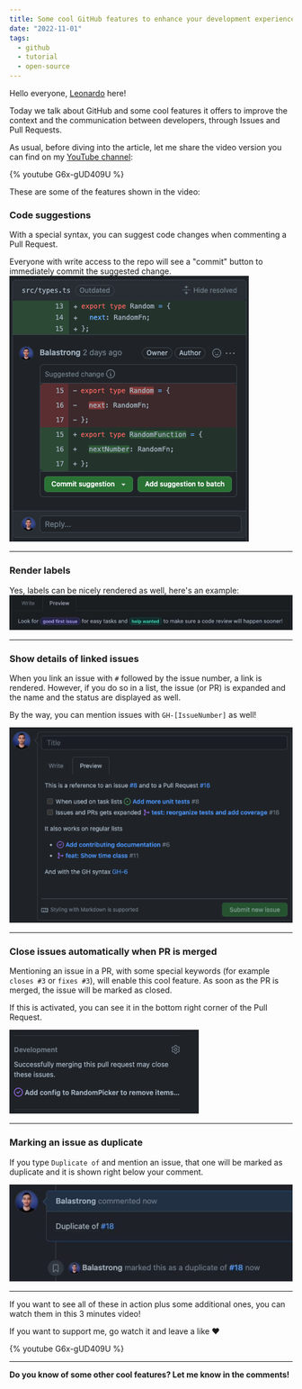 ```yaml
---
title: Some cool GitHub features to enhance your development experience
date: "2022-11-01"
tags:
  - github
  - tutorial
  - open-source
---
```


Hello everyone, [Leonardo](https://twitter.com/Balastrong) here!

Today we talk about GitHub and some cool features it offers to improve the context and the communication between developers, through Issues and Pull Requests.

As usual, before diving into the article, let me share the video version you can find on my [YouTube channel](https://www.youtube.com/c/DevLeonardo):

{% youtube G6x-gUD409U %}

These are some of the features shown in the video:

### Code suggestions

With a special syntax, you can suggest code changes when commenting a Pull Request.

Everyone with write access to the repo will see a "commit" button to immediately commit the suggested change.
![Code suggestions](./code-suggestion.png)

---

### Render labels

Yes, labels can be nicely rendered as well, here's an example:
![Rendered labels](./render-label.jpeg)

---

### Show details of linked issues

When you link an issue with `#` followed by the issue number, a link is rendered. However, if you do so in a list, the issue (or PR) is expanded and the name and the status are displayed as well.

By the way, you can mention issues with `GH-[IssueNumber]` as well!

![Details of linked issues](./issues.png)

---

### Close issues automatically when PR is merged

Mentioning an issue in a PR, with some special keywords (for example `closes #3` or `fixes #3`), will enable this cool feature. As soon as the PR is merged, the issue will be marked as closed.

If this is activated, you can see it in the bottom right corner of the Pull Request.

![Closing issue](./close-issue.png)

---

### Marking an issue as duplicate

If you type `Duplicate of` and mention an issue, that one will be marked as duplicate and it is shown right below your comment.

![Duplicate](./duplicate.jpeg)

---

If you want to see all of these in action plus some additional ones, you can watch them in this 3 minutes video!

If you want to support me, go watch it and leave a like ❤️

{% youtube G6x-gUD409U %}

---

**Do you know of some other cool features? Let me know in the comments!**
